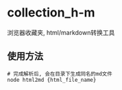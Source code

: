 # collection_h-m
浏览器收藏夹, html/markdown转换工具

## 使用方法

```shell script
# 完成解析后, 会在目录下生成同名的md文件
node html2md {html_file_name}
```
